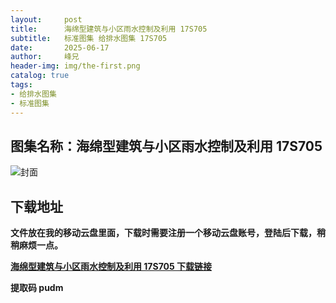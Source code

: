 ```yaml
---
layout:     post
title:      海绵型建筑与小区雨水控制及利用 17S705
subtitle:   标准图集 给排水图集 17S705
date:       2025-06-17
author:     峰兄
header-img: img/the-first.png
catalog: true
tags:
- 给排水图集
- 标准图集
---
```

## 图集名称：海绵型建筑与小区雨水控制及利用 17S705
![封面](https://pic1.imgdb.cn/item/6854fdbb58cb8da5c85dbd2b.jpg)


## 下载地址 ##
**文件放在我的移动云盘里面，下载时需要注册一个移动云盘账号，登陆后下载，稍稍麻烦一点。**  
  
[**海绵型建筑与小区雨水控制及利用 17S705 下载链接**](https://caiyun.139.com/w/i/2nQQUiPf0EKeb)


**提取码 pudm**

